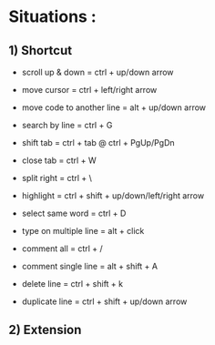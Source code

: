 Situations :
======

## 1) Shortcut
- scroll up & down              = ctrl + up/down arrow
- move cursor                   = ctrl + left/right arrow
- move code to another line     = alt  + up/down arrow
- search by line                = ctrl + G

- shift tab                     = ctrl + tab    @   ctrl  + PgUp/PgDn
- close tab                     = ctrl + W
- split right                   = ctrl + \

- highlight                     = ctrl + shift + up/down/left/right arrow
- select same word              = ctrl + D
- type on multiple line         = alt  + click

- comment all                   = ctrl + /
- comment single line           = alt  + shift + A

- delete line                   = ctrl + shift + k
- duplicate line                = ctrl + shift + up/down arrow

## 2) Extension
